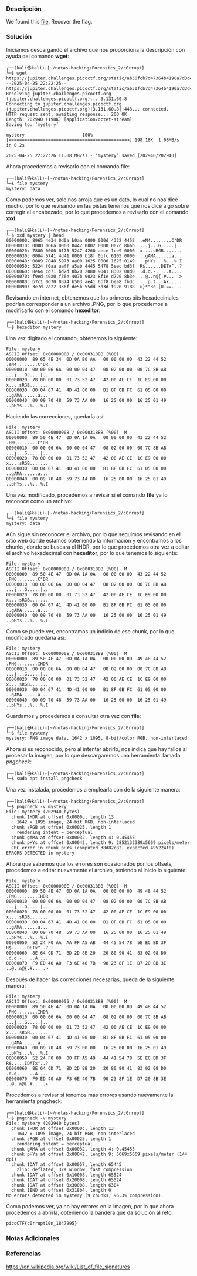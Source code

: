### Descripción
We found this [file](https://jupiter.challenges.picoctf.org/static/ab30fcb7d47364b4190a7d3d40edb551/mystery). Recover the flag.
### Solución
Iniciamos descargando el archivo que nos proporciona la descripción con ayuda del comando **wget**:

```shell
┌──(kali㉿kali)-[~/notas-hacking/Forensics_2/c0rrupt]
└─$ wget https://jupiter.challenges.picoctf.org/static/ab30fcb7d47364b4190a7d3d40edb551/mystery       
--2025-04-25 22:22:25--  https://jupiter.challenges.picoctf.org/static/ab30fcb7d47364b4190a7d3d40edb551/mystery
Resolving jupiter.challenges.picoctf.org (jupiter.challenges.picoctf.org)... 3.131.60.8
Connecting to jupiter.challenges.picoctf.org (jupiter.challenges.picoctf.org)|3.131.60.8|:443... connected.
HTTP request sent, awaiting response... 200 OK
Length: 202940 (198K) [application/octet-stream]
Saving to: ‘mystery’

mystery                      100%[=============================================>] 198.18K  1.08MB/s    in 0.2s    

2025-04-25 22:22:26 (1.08 MB/s) - ‘mystery’ saved [202940/202940]
```

Ahora procedemos a revisarlo con el comando file:

```shell
┌──(kali㉿kali)-[~/notas-hacking/Forensics_2/c0rrupt]
└─$ file mystery       
mystery: data
```

Como podemos ver, solo nos arroja que es un dato, lo cual no nos dice mucho, por lo que revisando en las pistas tenemos que nos dice algo sobre corregir el encabezado, por lo que procedemos a revisarlo con el comando **xxd**:

```shell
┌──(kali㉿kali)-[~/notas-hacking/Forensics_2/c0rrupt]
└─$ xxd mystery | head       
00000000: 8965 4e34 0d0a b0aa 0000 000d 4322 4452  .eN4........C"DR
00000010: 0000 066a 0000 0447 0802 0000 007c 8bab  ...j...G.....|..
00000020: 7800 0000 0173 5247 4200 aece 1ce9 0000  x....sRGB.......
00000030: 0004 6741 4d41 0000 b18f 0bfc 6105 0000  ..gAMA......a...
00000040: 0009 7048 5973 aa00 1625 0000 1625 0149  ..pHYs...%...%.I
00000050: 5224 f0aa aaff a5ab 4445 5478 5eec bd3f  R$......DETx^..?
00000060: 8e64 cd71 bd2d 8b20 2080 9041 8302 08d0  .d.q.-.  ..A....
00000070: f9ed 40a0 f36e 407b 9023 8f1e d720 8b3e  ..@..n@{.#... .>
00000080: b7c1 0d70 0374 b503 ae41 6bf8 bea8 fbdc  ...p.t...Ak.....
00000090: 3e7d 2a22 336f de5b 55dd 3d3d f920 9188  >}*"3o.[U.==. ..
```

Revisando en internet, obtenemos que los primeros bits hexadecimales podrían corresponder a un archivo .PNG, por lo que procedemos a modificarlo con el comando **hexeditor**:

```shell
┌──(kali㉿kali)-[~/notas-hacking/Forensics_2/c0rrupt]
└─$ hexeditor mystery
```

Una vez digitado el comando, obtenemos lo siguiente:

```shell
File: mystery                                                        ASCII Offset: 0x00000000 / 0x000318BB (%00)   
00000000  89 65 4E 34  0D 0A B0 AA   00 00 00 0D  43 22 44 52                                      .eN4........C"DR
00000010  00 00 06 6A  00 00 04 47   08 02 00 00  00 7C 8B AB                                      ...j...G.....|..
00000020  78 00 00 00  01 73 52 47   42 00 AE CE  1C E9 00 00                                      x....sRGB.......
00000030  00 04 67 41  4D 41 00 00   B1 8F 0B FC  61 05 00 00                                      ..gAMA......a...
00000040  00 09 70 48  59 73 AA 00   16 25 00 00  16 25 01 49                                      ..pHYs...%...%.I
```

Haciendo las correcciones, quedaría así:

```shell
File: mystery                                                        ASCII Offset: 0x00000008 / 0x000318BB (%00)  M
00000000  89 50 4E 47  0D 0A 1A 0A   00 00 00 0D  43 22 44 52                                      .PNG........C"DR
00000010  00 00 06 6A  00 00 04 47   08 02 00 00  00 7C 8B AB                                      ...j...G.....|..
00000020  78 00 00 00  01 73 52 47   42 00 AE CE  1C E9 00 00                                      x....sRGB.......
00000030  00 04 67 41  4D 41 00 00   B1 8F 0B FC  61 05 00 00                                      ..gAMA......a...
00000040  00 09 70 48  59 73 AA 00   16 25 00 00  16 25 01 49                                      ..pHYs...%...%.I
```

Una vez modificado, procedemos a revisar si el comando **file** ya lo reconoce como un archivo:

```shell
┌──(kali㉿kali)-[~/notas-hacking/Forensics_2/c0rrupt]
└─$ file mystery 
mystery: data
```

Aún sigue sin reconocer el archivo, por lo que seguimos revisando en el sitio web donde estamos obteniendo la información y encontramos a los chunks, donde se buscará el IHDR, por lo que procedemos otra vez a editar el archivo hexadecimal con **hexeditor**, por lo que tenemos lo siguiente:

```shell
File: mystery                                                        ASCII Offset: 0x00000008 / 0x000318BB (%00)  M
00000000  89 50 4E 47  0D 0A 1A 0A   00 00 00 0D  43 22 44 52                                      .PNG........C"DR
00000010  00 00 06 6A  00 00 04 47   08 02 00 00  00 7C 8B AB                                      ...j...G.....|..
00000020  78 00 00 00  01 73 52 47   42 00 AE CE  1C E9 00 00                                      x....sRGB.......
00000030  00 04 67 41  4D 41 00 00   B1 8F 0B FC  61 05 00 00                                      ..gAMA......a...
00000040  00 09 70 48  59 73 AA 00   16 25 00 00  16 25 01 49                                      ..pHYs...%...%.I
```

Como se puede ver, encontramos un indicio de ese chunk, por lo que modificado quedaría así:

```shell
File: mystery                                                        ASCII Offset: 0x0000000E / 0x000318BB (%00)  M
00000000  89 50 4E 47  0D 0A 1A 0A   00 00 00 0D  49 48 44 52                                      .PNG........IHDR
00000010  00 00 06 6A  00 00 04 47   08 02 00 00  00 7C 8B AB                                      ...j...G.....|..
00000020  78 00 00 00  01 73 52 47   42 00 AE CE  1C E9 00 00                                      x....sRGB.......
00000030  00 04 67 41  4D 41 00 00   B1 8F 0B FC  61 05 00 00                                      ..gAMA......a...
00000040  00 09 70 48  59 73 AA 00   16 25 00 00  16 25 01 49                                      ..pHYs...%...%.I
```

Guardamos y procedemos a consultar otra vez con **file**:

```shell
┌──(kali㉿kali)-[~/notas-hacking/Forensics_2/c0rrupt]
└─$ file mystery 
mystery: PNG image data, 1642 x 1095, 8-bit/color RGB, non-interlaced
```

Ahora si es reconocido, pero al intentar abrirlo, nos indica que hay fallos al procesar la imagen, por lo que descargaremos una herramienta llamada *pngcheck*:

```shell
┌──(kali㉿kali)-[~/notas-hacking/Forensics_2/c0rrupt]
└─$ sudo apt install pngcheck
```

Una vez instalada, procedemos a emplearla con de la siguiente manera:

```shell
┌──(kali㉿kali)-[~/notas-hacking/Forensics_2/c0rrupt]
└─$ pngcheck -v mystery         
File: mystery (202940 bytes)
  chunk IHDR at offset 0x0000c, length 13
    1642 x 1095 image, 24-bit RGB, non-interlaced
  chunk sRGB at offset 0x00025, length 1
    rendering intent = perceptual
  chunk gAMA at offset 0x00032, length 4: 0.45455
  chunk pHYs at offset 0x00042, length 9: 2852132389x5669 pixels/meter
  CRC error in chunk pHYs (computed 38d82c82, expected 495224f0)
ERRORS DETECTED in mystery
```

Ahora que sabemos que los errores son ocasionados por los offsets, procedemos a editar nuevamente el archivo, teniendo al inicio lo siguiente:

```shell
File: mystery                                                        ASCII Offset: 0x0000000E / 0x000318BB (%00)  M
00000000  89 50 4E 47  0D 0A 1A 0A   00 00 00 0D  49 48 44 52                                      .PNG........IHDR
00000010  00 00 06 6A  00 00 04 47   08 02 00 00  00 7C 8B AB                                      ...j...G.....|..
00000020  78 00 00 00  01 73 52 47   42 00 AE CE  1C E9 00 00                                      x....sRGB.......
00000030  00 04 67 41  4D 41 00 00   B1 8F 0B FC  61 05 00 00                                      ..gAMA......a...
00000040  00 09 70 48  59 73 AA 00   16 25 00 00  16 25 01 49                                      ..pHYs...%...%.I
00000050  52 24 F0 AA  AA FF A5 AB   44 45 54 78  5E EC BD 3F                                      R$......DETx^..?
00000060  8E 64 CD 71  BD 2D 8B 20   20 80 90 41  83 02 08 D0                                      .d.q.-.  ..A....
00000070  F9 ED 40 A0  F3 6E 40 7B   90 23 8F 1E  D7 20 8B 3E                                      ..@..n@{.#... .>
```

Después de hacer las correcciones necesarias, queda de la siguiente manera:

```shell
File: mystery                                                        ASCII Offset: 0x00000055 / 0x000318BB (%00)  M
00000000  89 50 4E 47  0D 0A 1A 0A   00 00 00 0D  49 48 44 52                                      .PNG........IHDR
00000010  00 00 06 6A  00 00 04 47   08 02 00 00  00 7C 8B AB                                      ...j...G.....|..
00000020  78 00 00 00  01 73 52 47   42 00 AE CE  1C E9 00 00                                      x....sRGB.......
00000030  00 04 67 41  4D 41 00 00   B1 8F 0B FC  61 05 00 00                                      ..gAMA......a...
00000040  00 09 70 48  59 73 00 00   16 25 00 00  16 25 01 49                                      ..pHYs...%...%.I
00000050  52 24 F0 00  00 FF A5 49   44 41 54 78  5E EC BD 3F                                      R$.....IDATx^..?
00000060  8E 64 CD 71  BD 2D 8B 20   20 80 90 41  83 02 08 D0                                      .d.q.-.  ..A....
00000070  F9 ED 40 A0  F3 6E 40 7B   90 23 8F 1E  D7 20 8B 3E                                      ..@..n@{.#... .>
```

Procedemos a revisar si tenemos más errores usando nuevamente la herramienta pngcheck:

```shell
┌──(kali㉿kali)-[~/notas-hacking/Forensics_2/c0rrupt]
└─$ pngcheck -v mystery
File: mystery (202940 bytes)
  chunk IHDR at offset 0x0000c, length 13
    1642 x 1095 image, 24-bit RGB, non-interlaced
  chunk sRGB at offset 0x00025, length 1
    rendering intent = perceptual
  chunk gAMA at offset 0x00032, length 4: 0.45455
  chunk pHYs at offset 0x00042, length 9: 5669x5669 pixels/meter (144 dpi)
  chunk IDAT at offset 0x00057, length 65445
    zlib: deflated, 32K window, fast compression
  chunk IDAT at offset 0x10008, length 65524
  chunk IDAT at offset 0x20008, length 65524
  chunk IDAT at offset 0x30008, length 6304
  chunk IEND at offset 0x318b4, length 0
No errors detected in mystery (9 chunks, 96.3% compression).
```

Como podemos ver, ya no hay errores en la imagen, por lo que ahora procedemos a abrirla, obteniendo la bandera que da solución al reto:

```
picoCTF{c0rrupt10n_1847995}
```
### Notas Adicionales

### Referencias
https://en.wikipedia.org/wiki/List_of_file_signatures